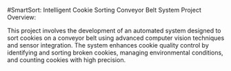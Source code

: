 #SmartSort: Intelligent Cookie Sorting Conveyor Belt System
Project Overview:

This project involves the development of an automated system designed to sort cookies on a conveyor belt using advanced computer vision techniques and sensor integration. 
The system enhances cookie quality control by identifying and sorting broken cookies, managing environmental conditions, and counting cookies with high precision.
